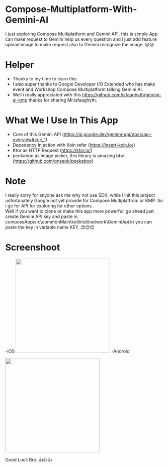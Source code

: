 # Compose-Multiplatform-With-Gemini-AI #

I just exploring Compose Multiplatform and Gemini API, this is simple App can make request to Gemini help us every question and i just add feature upload image to make request also to Gemini recognize the image. 😃😃

# Helper #
- Thanks to my time to learn this.
- I also super thanks to Google Developer I/O Extended who has make event and Workshop Compose Multiplatform talking Gemini AI.
- Well i really appreciated with this https://github.com/isfaaghyth/gemini-ai-kmp thanks for sharing Mr.isfaaghyth.

# What We I Use In This App #
- Core of this Gemini API (https://ai.google.dev/gemini-api/docs/api-overview#curl_1)
- Depedency Injection with Koin refer (https://insert-koin.io/)
- Ktor as HTTP Request (https://ktor.io/)
- peekaboo as image picker, this library is amazing btw (https://github.com/onseok/peekaboo)

# Note #
I really sorry for anyone ask me why not use SDK, while i init this project unfortunately Google not yet provide for Compose Multiplatfrom or KMP.  So i go for API for exploring for other options. 
<br>
Well if you want to clone or make this app more powerfull go ahead just create Gemini API key and paste in composeApp\src\commonMain\kotlin\di\network\GeminiApi.kt you can  paste
the key in variable name KEY..😊😊😊

# Screenshoot #

 
-iOS
<img width="300" src="https://github.com/FirmanTaufik/Compose-Multiplatform-With-Gemini-AI/blob/finishing/Screenshot 2024-07-21 at 00.41.45.png" data-canonical-src="https://github.com/FirmanTaufik/Compose-Multiplatform-With-Gemini-AI/blob/finishing/Screenshot 2024-07-21 at 00.41.45.png"  > 
-Android

<img width="300" src="https://github.com/FirmanTaufik/Compose-Multiplatform-With-Gemini-AI/blob/finishing/Screenshot_20240721_003900.png" data-canonical-src="https://github.com/FirmanTaufik/Compose-Multiplatform-With-Gemini-AI/blob/finishing/Screenshot_20240721_003900.png"  > 
 

Good Luck Bro..👍👍👍


